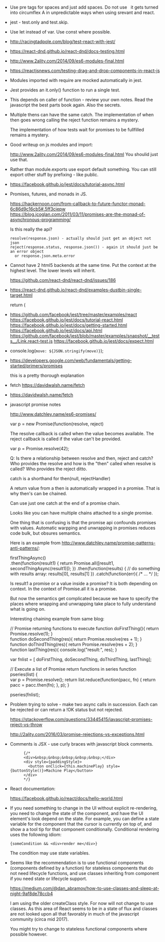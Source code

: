 
- Use pre tags for spaces and just add spaces. Do not use &nbsp; it gets turned
  into circumflex A in unpredictable ways when using srevant and react.

- jest - test.only and test.skip.

- Use let instead of var. Use const where possible.

- http://racingtadpole.com/blog/test-react-with-jest/

- https://react-dnd.github.io/react-dnd/docs-testing.html

- http://www.2ality.com/2014/09/es6-modules-final.html

- https://reactjsnews.com/testing-drag-and-drop-components-in-react-js

- Modules imported with require are mocked automatically in jest.

- Jest provides an it.only() function to run a single test. 

- This depends on caller of function - review your own notes.
  Read the javascript the best parts book again. Also the secrets.

- Multiple thens can have the same catch. The implementation of
  when then goes wrong calling the reject function remains a mystery.

  The implementation of how tests wait for promises to be 
  fullfilled remains a mystery.

- Good writeup on js modules and import:

    http://www.2ality.com/2014/09/es6-modules-final.html
    You shoulid just use that.

- Rather than module.exports use export default something.
  You can still export other stuff by prefixing - like public.

- https://facebook.github.io/jest/docs/tutorial-async.html

- Promises, futures, and monads in JS.

  https://hackernoon.com/from-callback-to-future-functor-monad-6c86d9c16cb5#.5ff3cjepw
  https://blog.jcoglan.com/2011/03/11/promises-are-the-monad-of-asynchronous-programming/

  Is this really the api?

      resolve(response.json) - actually should just get an object not json
      reject(response.status, response.json()) - again it should just be an error object
        or response.json.meta.error

- Cannot have 2 html5 backends at the same time. Put the context at the highest level.
  The lower levels will inherit.

  https://github.com/react-dnd/react-dnd/issues/186

- https://react-dnd.github.io/react-dnd/examples-dustbin-single-target.html

  return (
      <DragDropContextProvider backend={HTML5Backend}>

- https://github.com/facebook/jest/tree/master/examples/react
  https://facebook.github.io/jest/docs/tutorial-react.html
  https://facebook.github.io/jest/docs/getting-started.html
  https://facebook.github.io/jest/docs/api.html
  https://github.com/facebook/jest/blob/master/examples/snapshot/__tests__/Link.react-test.js
  https://facebook.github.io/jest/docs/expect.html

- console.log(`move: ${JSON.stringify(move)}`);

- https://developers.google.com/web/fundamentals/getting-started/primers/promises

  this is a pretty thorough explanation

- fetch https://davidwalsh.name/fetch 

- https://davidwalsh.name/fetch

- javascript promise notes

  http://www.datchley.name/es6-promises/

  var p = new Promise(function(resolve, reject)

  The resolve callback is called when the value becomes available.
  The reject callback is called if the value can't be provided.

  var p = Promise.resolve(42);

  Q: Is there a relationship between resolve and then, reject and catch?
  Who provides the resolve and how is the "then" called when resolve is called?
  Who provides the reject ditto.

  catch is a shorthand for then(null, rejectHandler)

  A return value from a then is automatically wrapped in a promise.
  That is why then's can be chained.

  Can use just one catch at the end of a promise chain.

  Looks like you can have multiple chains attached to a single
  promise.

  One thing that is confusing is that the promise api confounds
  promises with values. Automatic warpping and unwrapping 
  in promises reduces code bulk, but obsures semantics.

  Here is an example from http://www.datchley.name/promise-patterns-anti-patterns/:

  firstThingAsync()  
  .then(function(result1) {
    return Promise.all([result1, secondThingAsync(result1)]); 
  })
  .then(function(results) {
    // do something with results array: results[0], results[1]
  })
  .catch(function(err){ /* ... */ });

  Is result1 a promise or a value inside a promise? It is both
  depending on context. In the context of Promise.all it is a promise.

  But now the semantics get complicated because we have to specify 
  the places where wrapping and unwrapping take place to fully understand
  what is going on.

  Interesting chaining example from same blog:

  // Promise returning functions to execute
  function doFirstThing(){ return Promise.resolve(1); }  
  function doSecondThing(res){ return Promise.resolve(res + 1); }  
  function doThirdThing(res){ return Promise.resolve(res + 2); }  
  function lastThing(res){ console.log("result:", res); }
  
  var fnlist = [ doFirstThing, doSecondThing, doThirdThing, lastThing];
  
  // Execute a list of Promise return functions in series
  function pseries(list) {  
    var p = Promise.resolve();
    return list.reduce(function(pacc, fn) {
      return pacc = pacc.then(fn);
    }, p);
  }
  
  pseries(fnlist);  


- Problem trying to solve - make two async calls in succession.
  Each can be rejected or can return a !OK status but not rejected.

  https://stackoverflow.com/questions/33445415/javascript-promises-reject-vs-throw

  http://2ality.com/2016/03/promise-rejections-vs-exceptions.html

- Comments is JSX - use curly braces with javascript block comments.

            {/*
            <div>&nbsp;&nbsp;&nbsp;&nbsp;&nbsp;</div>
            <div style={paddingStyle}>
              <button onClick={this.machinePlay} style={buttonStyle()}>Machine Play</button>
            </div>
            */}

- React documentation:

    https://facebook.github.io/react/docs/hello-world.html

- If you need something to change in the UI without explicit re-rendering,
  you need to change the state of the component, and have the UI element's
  look depend on the state. For example, you can define a state variable 
  for the component that the cursor is currently on top of, and show a 
  a tool tip for that component conditionally. Conditional rendering 
  uses the following idiom:

  `{someCondition && <div>render me</div>}`

  The condition may use state variables.

- Seems like the recommendation is to use functional components
  (components defined by a function) for stateless components that 
  do not need lifecycle functions, and use classes inheriting
  from component if you need state or lifecycle support.
  
  https://medium.com/@dan_abramov/how-to-use-classes-and-sleep-at-night-9af8de78ccb4

  I am using the older createClass style. For now will not change to use classes.
  As this area of React seems to be in a state of flux and classes 
  are not looked upon all that favorably in much of the javascript 
  community (circa mid 2017).

  You might try to change to stateless functional components where
  possible however.
